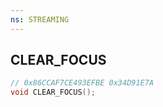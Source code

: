 ```yaml
---
ns: STREAMING
---
```

## CLEAR_FOCUS

```c
// 0x86CCAF7CE493EFBE 0x34D91E7A
void CLEAR_FOCUS();
```

